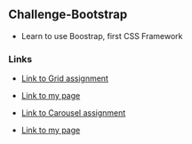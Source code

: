 ## Challenge-Bootstrap

- Learn to use Boostrap, first CSS Framework

### Links

- [Link to Grid assignment](https://github.com/becodeorg/atw-giertz-2-17/blob/master/1.The-Fields/4.HTML-CSS/3.CSS-Frameworks/1.Exercise-Grid-Away.md)
- [Link to my page](https://nbenin.github.io/challenge-bootstrap/grid)


- [Link to Carousel assignment](https://github.com/becodeorg/atw-giertz-2-17/blob/master/1.The-Fields/4.HTML-CSS/3.CSS-Frameworks/2.Exercise-Carousel.md)
- [Link to my page](https://nbenin.github.io/challenge-bootstrap/carousel)
